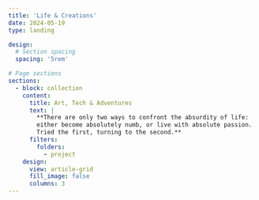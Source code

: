 ```yaml
---
title: 'Life & Creations'
date: 2024-05-19
type: landing

design:
  # Section spacing
  spacing: '5rem'

# Page sections
sections:
  - block: collection
    content:
      title: Art, Tech & Adventures
      text: |
        **There are only two ways to confront the absurdity of life:
        either become absolutely numb, or live with absolute passion.
        Tried the first, turning to the second.**
      filters:
        folders:
          - project
    design:
      view: article-grid
      fill_image: false
      columns: 3
---
```

